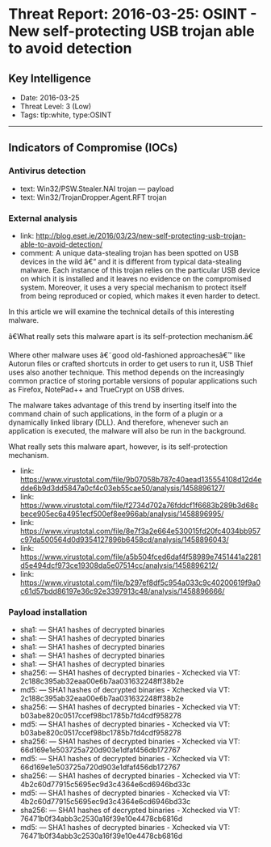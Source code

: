 # Threat Report: 2016-03-25: OSINT - New self-protecting USB trojan able to avoid detection


## Key Intelligence
* Date: 2016-03-25
* Threat Level: 3 (Low)
* Tags: tlp:white, type:OSINT

---

## Indicators of Compromise (IOCs)
### Antivirus detection
* text: Win32/PSW.Stealer.NAI trojan — payload
* text: Win32/TrojanDropper.Agent.RFT trojan

### External analysis
* link: http://blog.eset.ie/2016/03/23/new-self-protecting-usb-trojan-able-to-avoid-detection/
* comment: A unique data-stealing trojan has been spotted on USB devices in the wild â€“ and it is different from typical data-stealing malware. Each instance of this trojan relies on the particular USB device on which it is installed and it leaves no evidence on the compromised system. Moreover, it uses a very special mechanism to protect itself from being reproduced or copied, which makes it even harder to detect.

In this article we will examine the technical details of this interesting malware.

â€What really sets this malware apart is its self-protection mechanism.â€

Where other malware uses â€˜good old-fashioned approachesâ€™ like Autorun files or crafted shortcuts in order to get users to run it, USB Thief uses also another technique. This method depends on the increasingly common practice of storing portable versions of popular applications such as Firefox, NotePad++ and TrueCrypt on USB drives.

The malware takes advantage of this trend by inserting itself into the command chain of such applications, in the form of a plugin or a dynamically linked library (DLL). And therefore, whenever such an application is executed, the malware will also be run in the background.

What really sets this malware apart, however, is its self-protection mechanism.
* link: https://www.virustotal.com/file/9b07058b787c40aead135554108d12d4edde6b9d3dd5847a0cf4c03eb55cae50/analysis/1458896127/
* link: https://www.virustotal.com/file/f2734d702a76fddcf1f6683b289b3d68cbece905ec6a4951ecf500ef8ee966ab/analysis/1458896995/
* link: https://www.virustotal.com/file/8e7f3a2e664e530015fd20fc4034bb957c97da500564d0d9354127896b6458cd/analysis/1458896043/
* link: https://www.virustotal.com/file/a5b504fced6daf4f58989e7451441a2281d5e494dcf973ce19308da5e07514cc/analysis/1458896212/
* link: https://www.virustotal.com/file/b297ef8df5c954a033c9c40200619f9a0c61d57bdd86197e36c92e3397913c48/analysis/1458896666/

### Payload installation
* sha1: <sha1> — SHA1 hashes of decrypted binaries
* sha1: <sha1> — SHA1 hashes of decrypted binaries
* sha1: <sha1> — SHA1 hashes of decrypted binaries
* sha1: <sha1> — SHA1 hashes of decrypted binaries
* sha1: <sha1> — SHA1 hashes of decrypted binaries
* sha256: <sha256> — SHA1 hashes of decrypted binaries - Xchecked via VT: 2c188c395ab32eaa00e6b7aa031632248ff38b2e
* md5: <md5> — SHA1 hashes of decrypted binaries - Xchecked via VT: 2c188c395ab32eaa00e6b7aa031632248ff38b2e
* sha256: <sha256> — SHA1 hashes of decrypted binaries - Xchecked via VT: b03abe820c0517ccef98bc1785b7fd4cdf958278
* md5: <md5> — SHA1 hashes of decrypted binaries - Xchecked via VT: b03abe820c0517ccef98bc1785b7fd4cdf958278
* sha256: <sha256> — SHA1 hashes of decrypted binaries - Xchecked via VT: 66d169e1e503725a720d903e1dfaf456db172767
* md5: <md5> — SHA1 hashes of decrypted binaries - Xchecked via VT: 66d169e1e503725a720d903e1dfaf456db172767
* sha256: <sha256> — SHA1 hashes of decrypted binaries - Xchecked via VT: 4b2c60d77915c5695ec9d3c4364e6cd6946bd33c
* md5: <md5> — SHA1 hashes of decrypted binaries - Xchecked via VT: 4b2c60d77915c5695ec9d3c4364e6cd6946bd33c
* sha256: <sha256> — SHA1 hashes of decrypted binaries - Xchecked via VT: 76471b0f34abb3c2530a16f39e10e4478cb6816d
* md5: <md5> — SHA1 hashes of decrypted binaries - Xchecked via VT: 76471b0f34abb3c2530a16f39e10e4478cb6816d
